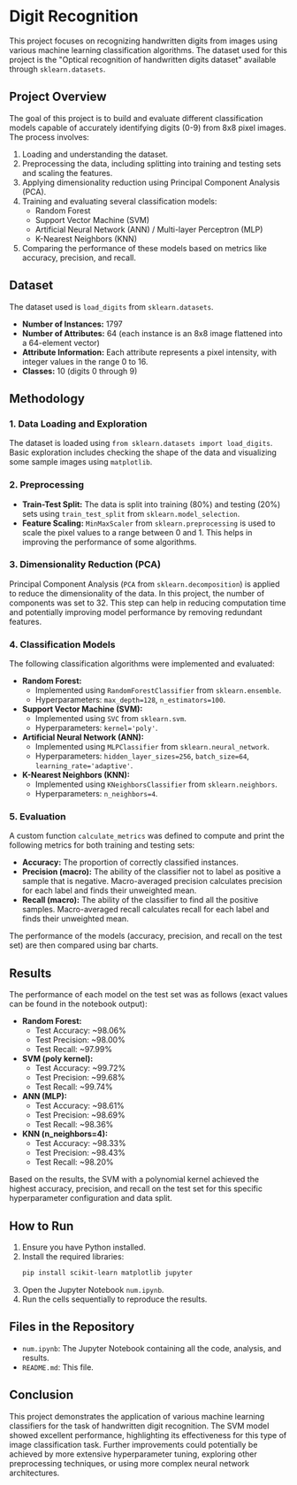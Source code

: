 # Digit Recognition

This project focuses on recognizing handwritten digits from images using various machine learning classification algorithms. The dataset used for this project is the "Optical recognition of handwritten digits dataset" available through `sklearn.datasets`.

## Project Overview

The goal of this project is to build and evaluate different classification models capable of accurately identifying digits (0-9) from 8x8 pixel images. The process involves:
1.  Loading and understanding the dataset.
2.  Preprocessing the data, including splitting into training and testing sets and scaling the features.
3.  Applying dimensionality reduction using Principal Component Analysis (PCA).
4.  Training and evaluating several classification models:
    * Random Forest
    * Support Vector Machine (SVM)
    * Artificial Neural Network (ANN) / Multi-layer Perceptron (MLP)
    * K-Nearest Neighbors (KNN)
5.  Comparing the performance of these models based on metrics like accuracy, precision, and recall.

## Dataset

The dataset used is `load_digits` from `sklearn.datasets`.
* **Number of Instances:** 1797
* **Number of Attributes:** 64 (each instance is an 8x8 image flattened into a 64-element vector)
* **Attribute Information:** Each attribute represents a pixel intensity, with integer values in the range 0 to 16.
* **Classes:** 10 (digits 0 through 9)

## Methodology

### 1. Data Loading and Exploration
The dataset is loaded using `from sklearn.datasets import load_digits`. Basic exploration includes checking the shape of the data and visualizing some sample images using `matplotlib`.

### 2. Preprocessing
* **Train-Test Split:** The data is split into training (80%) and testing (20%) sets using `train_test_split` from `sklearn.model_selection`.
* **Feature Scaling:** `MinMaxScaler` from `sklearn.preprocessing` is used to scale the pixel values to a range between 0 and 1. This helps in improving the performance of some algorithms.

### 3. Dimensionality Reduction (PCA)
Principal Component Analysis (`PCA` from `sklearn.decomposition`) is applied to reduce the dimensionality of the data. In this project, the number of components was set to 32. This step can help in reducing computation time and potentially improving model performance by removing redundant features.

### 4. Classification Models
The following classification algorithms were implemented and evaluated:

* **Random Forest:**
    * Implemented using `RandomForestClassifier` from `sklearn.ensemble`.
    * Hyperparameters: `max_depth=128`, `n_estimators=100`.
* **Support Vector Machine (SVM):**
    * Implemented using `SVC` from `sklearn.svm`.
    * Hyperparameters: `kernel='poly'`.
* **Artificial Neural Network (ANN):**
    * Implemented using `MLPClassifier` from `sklearn.neural_network`.
    * Hyperparameters: `hidden_layer_sizes=256`, `batch_size=64`, `learning_rate='adaptive'`.
* **K-Nearest Neighbors (KNN):**
    * Implemented using `KNeighborsClassifier` from `sklearn.neighbors`.
    * Hyperparameters: `n_neighbors=4`.

### 5. Evaluation
A custom function `calculate_metrics` was defined to compute and print the following metrics for both training and testing sets:
* **Accuracy:** The proportion of correctly classified instances.
* **Precision (macro):** The ability of the classifier not to label as positive a sample that is negative. Macro-averaged precision calculates precision for each label and finds their unweighted mean.
* **Recall (macro):** The ability of the classifier to find all the positive samples. Macro-averaged recall calculates recall for each label and finds their unweighted mean.

The performance of the models (accuracy, precision, and recall on the test set) are then compared using bar charts.

## Results

The performance of each model on the test set was as follows (exact values can be found in the notebook output):

* **Random Forest:**
    * Test Accuracy: ~98.06%
    * Test Precision: ~98.00%
    * Test Recall: ~97.99%
* **SVM (poly kernel):**
    * Test Accuracy: ~99.72%
    * Test Precision: ~99.68%
    * Test Recall: ~99.74%
* **ANN (MLP):**
    * Test Accuracy: ~98.61%
    * Test Precision: ~98.69%
    * Test Recall: ~98.36%
* **KNN (n_neighbors=4):**
    * Test Accuracy: ~98.33%
    * Test Precision: ~98.43%
    * Test Recall: ~98.20%

Based on the results, the SVM with a polynomial kernel achieved the highest accuracy, precision, and recall on the test set for this specific hyperparameter configuration and data split.

## How to Run

1.  Ensure you have Python installed.
2.  Install the required libraries:
    ```bash
    pip install scikit-learn matplotlib jupyter
    ```
3.  Open the Jupyter Notebook `num.ipynb`.
4.  Run the cells sequentially to reproduce the results.

## Files in the Repository

* `num.ipynb`: The Jupyter Notebook containing all the code, analysis, and results.
* `README.md`: This file.

## Conclusion

This project demonstrates the application of various machine learning classifiers for the task of handwritten digit recognition. The SVM model showed excellent performance, highlighting its effectiveness for this type of image classification task. Further improvements could potentially be achieved by more extensive hyperparameter tuning, exploring other preprocessing techniques, or using more complex neural network architectures.